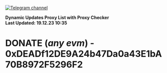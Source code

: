 [![Telegram channel](https://img.shields.io/endpoint?url=https://runkit.io/damiankrawczyk/telegram-badge/branches/master?url=https://t.me/n4z4v0d)](https://t.me/n4z4v0d) 

**Dynamic Updates Proxy List with Proxy Checker**  
**Last Updated: 19.12.23 10:35**

# DONATE (_any evm_) - 0xDEADf12DE9A24b47Da0a43E1bA70B8972F5296F2
